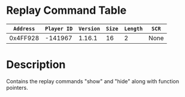 # Replay Command Table

| `Address` | `Player ID` | `Version` | `Size` | `Length` | `SCR` |
| ---------- | ----------- | --------- | ------ | -------- | ---- |
| 0x4FF928 | -141967 | 1.16.1 | 16 | 2 | None |

# Description

Contains the replay commands "show" and "hide" along with function pointers.